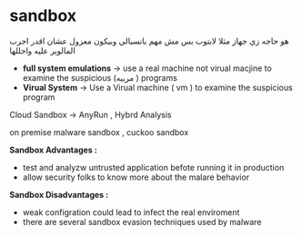 # **sandbox**

هو حاجه زي جهاز مثلا لابتوب بس مش مهم بانسبالي وبيكون معزول عشان اقدر اجرب المالوير عليه واحللها 

- **full system emulations** → use a real machine not virual macjine to examine the suspicious (مريبه ) programs
- **Virual System** → Use a Virual machine ( vm ) to examine the suspicious program

Cloud Sandbox → AnyRun , Hybrd Analysis

on premise malware sandbox , cuckoo sandbox

**Sandbox Advantages :**

- test and analyzw untrusted application befote running it in production
- allow security folks to know more about the malare behavior

**Sandbox Disadvantages :**

- weak configration could lead to infect the real enviroment
- there are several sandbox evasion techniques used by malware
